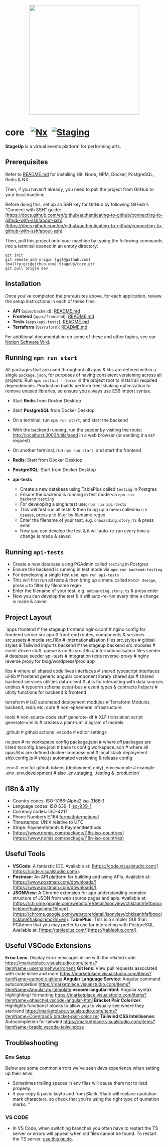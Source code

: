 <p align="center">
  <img src="https://user-images.githubusercontent.com/61694629/119231515-31434200-bb19-11eb-8aec-3f1927f3f183.jpg" width="350" >
</p>

# core &nbsp; [![Nx](https://img.shields.io/badge/Maintained%20with-Nx-cc00ff.svg)](https://nx.dev/) &nbsp;[![Staging](https://github.com/StageUp/core/actions/workflows/2-deploy-staging.yml/badge.svg)](https://github.com/StageUp/core/actions/workflows/2-deploy-staging.yml) 

**StageUp** is a virtual events platform for performing arts.

## Prerequisites

Refer to [README.md](https://github.com/StageUp/core/blob/dev/apps/README.md) for installing Git, Node, NPM, Docker, PostgreSQL, Redis & NX.

Then, if you haven't already, you need to pull the project from GitHub to your local machine.

Before doing this, set up an SSH key for GitHub by following GitHub's "Connect with SSH" guide: [https://docs.github.com/en/github/authenticating-to-github/connecting-to-github-with-ssh/about-ssh](https://docs.github.com/en/github/authenticating-to-github/connecting-to-github-with-ssh/about-ssh) 

Then, pull this project onto your machine by typing the following commands into a terminal opened in an empty directory:

```
git init
git remote add origin [git@github.com](mailto:git@github.com):StageUp/core.git
git pull origin dev
```

## Installation

Once you've completed the prereuisites above, for each application, review the setup instructions in each of these files:

- **API** (`apps/backend`): [README.md](apps/backend/README.md)
- **Frontend** (`apps/frontend`): [README.md](apps/frontend/README.md)
- **Tests** (`apps/api-tests`): [README.md](apps/api-tests/README.md)
- **Terraform** (`terraform`): [README.md](terraform/README.md)

For additional documentation on some of these and other topics, see our [Notion Software Wiki](https://www.notion.so/Software-Wiki-1b9f997a4d7942b49de9036eeb3f0f41).
## Running `npm run start`

All packages that are used throughout all apps & libs are defined within a single `package.json`, for purposes of having consistent versioning across all projects. Run `npm install --force` in the project root to install all required dependencies. Production builds perform tree-shaking optimization to remove unused libraries, so ensure you always use ES6 import syntax.

- Start **Redis** from Docker Desktop
- Start **PostgreSQL** from Docker Desktop
- On a terminal, run `npm run start`, and start the backend
- With the backend running, run the seeder by visiting the route: <http://localhost:3000/utils/seed> in a web browser (or sending it a `GET` request)
- On another terminal, run `npm run start`, and start the frontend

- **Redis**: Start from Docker Desktop
- **PostgreSQL**: Start from Docker Desktop
- **api-tests**
  - Create a new database using TablePlus called `testing` in Postgres
  - Ensure the backend is running in test mode via `npm run backend:testing`
  - For developing a single test use: `npm run api-tests`
  - This will first run all tests & then bring up a menu called `Watch Useage`, press `p` to filter by filename regex
  - Enter the filename of your test, e.g. `onboarding.story.ts` & press enter
  - Now you can develop the test & it will auto-re-run every time a change is made & saved

## **Running `api-tests`**

- Create a new database using PGAdmin called `testing` in Postgres
- Ensure the backend is running in test mode via `npm run backend:testing`
- For developing a single test use: `npm run api-tests`
- This will first run all tests & then bring up a menu called `Watch Useage`, press `p` to filter by filename regex
- Enter the filename of your test, e.g. `onboarding.story.ts` & press enter
- Now you can develop the test & it will auto-re-run every time a change is made & saved

## **Project Layout**

  `apps
    frontend           # the stageup frontend
      nginx.conf       # nginx config for frontend server
      src.app          # front-end routes, components & services
      src.assets       # media
      src.i18n         # internationalisation files
      src.styles       # global styles & Tailwind imports
    backend            # the stageup backend
      src.modules      # event driven stuff, queue & notifs
      src.i18n         # internationalisation files
      seeder           # database seeder
    api-tests          # integration tests
    reverse-proxy      # nginx reverse proxy for blog/wordpress/prod app

  libs                 # where all shared code lives
    interfaces         # shared typescript interfaces
    ui-lib             # frontend generic angular component library
    shared
      api              # shared backend services utilities
        data-client    # utils for interacting with data sources
        entities       # typeorm schema
        event-bus      # event types & contracts
      helpers          # utility functions for backend & frontend

  terraform            # IaC automated deployment
    modules            # Terraform Modules, backend, redis etc.
    core               # non-ephemeral infrastructure
    
  tools                # non-source code stuff
    generate-xlf       # XLF translation script 
    generate-uml.ts    # creates a plant-uml diagram of models

  .github              # github actions
  .vscode              # editor settings
  
  nx.json              # nx workspace config
  package.json         # where _all_ packages are listed
  tsconfig.base.json   # base ts config
  workspace.json       # where all apps/libs are defined
  docker-compose.yml   # local stack deployment
  ship.config.js       # ship.js automated versioning & release config
  
  .env                 # .env for github tokens (deployment only)
  .env.example         # example .env
  .env.development     # also .env.staging, .testing & .production`

## **i18n & a11y**

- Country codes: ISO-3166-Alpha2 [iso-3166-1](https://www.npmjs.com/package/iso-3166-1)
- Language codes: ISO 639-1 [iso-939-1](https://www.npmjs.com/package/iso-639-1)
- Currency codes: ISO-4217
- Phone Numbers E.164 [formatInternational](https://www.npmjs.com/package/libphonenumber-js)
- Timestamps: UNIX relative to UTC
- Stripe: PaymentIntents & PaymentMethods
- [https://www.npmjs.com/package/i18n-iso-countries](https://www.npmjs.com/package/i18n-iso-countries)

## **Useful Tools**

- **VSCode**: A fantastic IDE. Available at: [https://code.visualstudio.com/](https://code.visualstudio.com/).
- **Postman**: An API platform for building and using APIs. Available at: [https://www.postman.com/downloads/](https://www.postman.com/downloads/).
- **JSONView**: A Chrome extension for app understanding complex structure of JSON from web source pages and apis. Available at: [https://chrome.google.com/webstore/detail/jsonview/chklaanhfefbnpoihckbnefhakgolnmc?hl=en](https://chrome.google.com/webstore/detail/jsonview/chklaanhfefbnpoihckbnefhakgolnmc?hl=en).
**TablePlus**: This is a simpler GUI than PGAdmin that you may prefer to use for interacting with PostgreSQL. Available at: [https://tableplus.com/](https://tableplus.com/).
## **Useful VSCode Extensions**

**Error Lens**: Display error messages inline with the related code https://marketplace.visualstudio.com/items?itemName=usernamehw.errorlens
**Git lens**: View pull requests associated with code inline and more https://marketplace.visualstudio.com/items?itemName=eamodio.gitlens
**Angular Language Service**: Angular command autocompletion https://marketplace.visualstudio.com/items?itemName=Angular.ng-template
**vscode-angular-html**: Angular syntax highlighting/ formatting https://marketplace.visualstudio.com/items?itemName=ghaschel.vscode-angular-html
**Bracket Pair Colorizer**: Highlights functions/ blocks to allow you to visually see where they start/end https://marketplace.visualstudio.com/items?itemName=CoenraadS.bracket-pair-colorizer
**Tailwind CSS Intellisense**: Autocompletion for tailwind https://marketplace.visualstudio.com/items?itemName=bradlc.vscode-tailwindcss

## **Troubleshooting**

### **Env Setup**

Below are some common errors we've seen devs experience when setting up their envs:

- Sometimes trailing spaces in env files will cause them not to load properly.
- if you copy & paste keyto and from Slack, Slack will replace quotation mark characters, so check that you're using the right type of quotation marks:  "
### **VS CODE**

- In VS Code, when switching branches you often have to restart the TS server or errors will appear when old files cannot be found. To restart the TS server, [use this guide](https://stackoverflow.com/questions/64454845/where-is-vscodes-restart-ts-server).